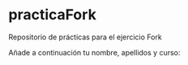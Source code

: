 # practicaFork
Repositorio de prácticas para el ejercicio Fork

Añade a continuación tu nombre, apellidos y curso:
